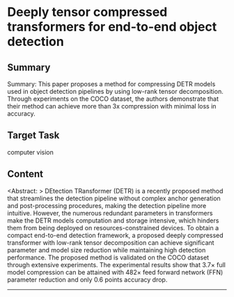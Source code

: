 # Deeply tensor compressed transformers for end-to-end object detection

## Summary

Summary: This paper proposes a method for compressing DETR models used in object detection pipelines by using low-rank tensor decomposition. Through experiments on the COCO dataset, the authors demonstrate that their method can achieve more than 3x compression with minimal loss in accuracy.


## Target Task

computer vision

## Content

<Abstract: >
DEtection TRansformer (DETR) is a recently proposed method that streamlines the detection pipeline without complex anchor generation and post-processing procedures, making the detection pipeline more intuitive. However, the numerous redundant parameters in transformers make the DETR models computation and storage intensive, which hinders them from being deployed on resources-constrained devices. To obtain a compact end-to-end detection framework, a proposed deeply compressed transformer with low-rank tensor decomposition can achieve significant parameter and model size reduction while maintaining high detection performance. The proposed method is validated on the COCO dataset through extensive experiments. The experimental results show that 3.7× full model compression can be attained with 482× feed forward network (FFN) parameter reduction and only 0.6 points accuracy drop.



---

